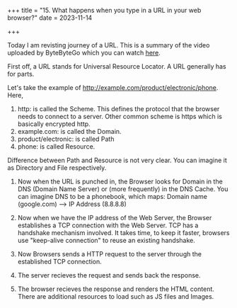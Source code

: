 +++
title = "15. What happens when you type in a URL in your web browser?"
date = 2023-11-14

+++

Today I am revisting journey of a URL. This is a summary of the video uploaded by ByteByteGo which you can watch [here](https://www.youtube.com/watch?v=AlkDbnbv7dk).

First off, a URL stands for Universal Resource Locator. A URL generally has for parts. 

Let's take the example of http://example.com/product/electronic/phone. Here,
1. http: is called the Scheme. This defines the protocol that the browser needs to connect to a server. Other common scheme is https which is basically encrypted http.
2. example.com: is called the Domain.
3. product/electronic: is called Path
4. phone: is called Resource.

Difference between Path and Resource is not very clear. You can imagine it as Directory and File respectively.


1. Now when the URL is punched in, the Browser looks for Domain in the DNS (Domain Name Server) or (more frequently) in the DNS Cache. You can imagine DNS to be a phonebook, which maps:
Domain name (google.com) --> IP Address (8.8.8.8)

2. Now when we have the IP address of the Web Server, the Browser establishes a TCP connection with the Web Server. TCP has a handshake mechanism involved. It takes time, to keep it faster, browsers use "keep-alive connection" to reuse an existing handshake.

3. Now Browsers sends a HTTP request to the server through the established TCP connection. 

4. The server recieves the request and sends back the response. 

5. The browser recieves the response and renders the HTML content. There are additional resources to load such as JS files and Images. 